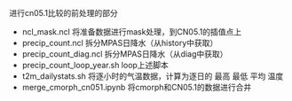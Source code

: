 进行cn05.1比较的前处理的部分
- ncl_mask.ncl 将准备数据进行mask处理，到CN05.1的插值点上
- precip_count.ncl 拆分MPAS日降水（从history中获取）
- precip_count_diag.ncl 拆分MPAS日降水（从diag中获取）
- precip_count_loop_year.sh loop上述脚本
- t2m_dailystats.sh 将逐小时的气温数据，计算为逐日的 最高 最低 平均 温度
- merge_cmorph_cn051.ipynb 将cmorph和CN05.1的数据进行合并